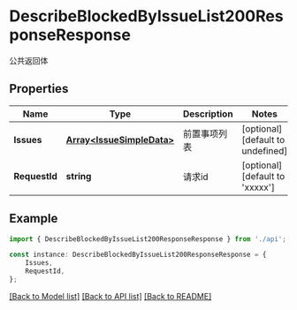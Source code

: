 # DescribeBlockedByIssueList200ResponseResponse

公共返回体

## Properties

Name | Type | Description | Notes
------------ | ------------- | ------------- | -------------
**Issues** | [**Array&lt;IssueSimpleData&gt;**](IssueSimpleData.md) | 前置事项列表 | [optional] [default to undefined]
**RequestId** | **string** | 请求id | [optional] [default to 'xxxxx']

## Example

```typescript
import { DescribeBlockedByIssueList200ResponseResponse } from './api';

const instance: DescribeBlockedByIssueList200ResponseResponse = {
    Issues,
    RequestId,
};
```

[[Back to Model list]](../README.md#documentation-for-models) [[Back to API list]](../README.md#documentation-for-api-endpoints) [[Back to README]](../README.md)
